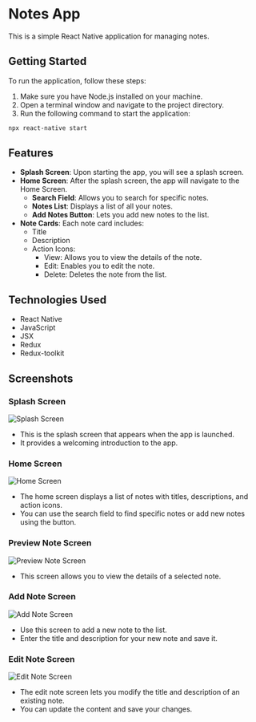 # Notes App

This is a simple React Native application for managing notes.

## Getting Started

To run the application, follow these steps:

1. Make sure you have Node.js installed on your machine.
2. Open a terminal window and navigate to the project directory.
3. Run the following command to start the application:

```bash
npx react-native start
```

## Features

- **Splash Screen**: Upon starting the app, you will see a splash screen.
- **Home Screen**: After the splash screen, the app will navigate to the Home Screen.
  - **Search Field**: Allows you to search for specific notes.
  - **Notes List**: Displays a list of all your notes.
  - **Add Notes Button**: Lets you add new notes to the list.
- **Note Cards**: Each note card includes:
  - Title
  - Description
  - Action Icons:
    - View: Allows you to view the details of the note.
    - Edit: Enables you to edit the note.
    - Delete: Deletes the note from the list.

## Technologies Used

- React Native
- JavaScript
- JSX
- Redux
- Redux-toolkit

## Screenshots

### Splash Screen

![Splash Screen](assets/splashscreen.jpeg)

- This is the splash screen that appears when the app is launched.
- It provides a welcoming introduction to the app.

### Home Screen

![Home Screen](assets/Homescreen.jpeg)

- The home screen displays a list of notes with titles, descriptions, and action icons.
- You can use the search field to find specific notes or add new notes using the button.

### Preview Note Screen

![Preview Note Screen](assets/previewnote.jpeg)

- This screen allows you to view the details of a selected note.

### Add Note Screen

![Add Note Screen](assets/addnote.jpeg)

- Use this screen to add a new note to the list.
- Enter the title and description for your new note and save it.

### Edit Note Screen

![Edit Note Screen](assets/editnote.jpeg)

- The edit note screen lets you modify the title and description of an existing note.
- You can update the content and save your changes.
